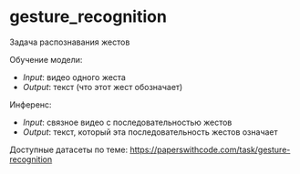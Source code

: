 # gesture_recognition

Задача распознавания жестов

Обучение модели:
- *Input*: видео одного жеста
- *Output*: текст (что этот жест обозначает)

Инференс:
- *Input*: связное видео с последовательностью жестов
- *Output*: текст, который эта последовательность жестов означает

Доступные датасеты по теме:
https://paperswithcode.com/task/gesture-recognition